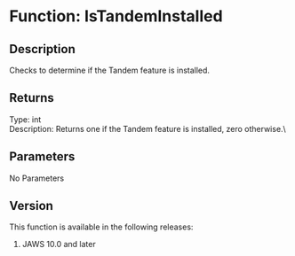 # Function: IsTandemInstalled

## Description

Checks to determine if the Tandem feature is installed.

## Returns

Type: int\
Description: Returns one if the Tandem feature is installed, zero
otherwise.\

## Parameters

No Parameters

## Version

This function is available in the following releases:

1.  JAWS 10.0 and later
